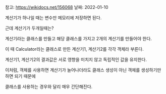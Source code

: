 참고: https://wikidocs.net/156068
날짜: 2022-01-10

계산기가 하나일 때는 변수만 메모리에 저장하면 된다.

근데 계산기가 두개일때는?

계산기라는 클래스를 만들고 해당 클래스를 가지고 2개의 계산기를 만들어야 한다.

이 때 Calculator라는 클래스로 만든 계산기1, 계산기2를 각각 객체라 부른다.

계산기1, 계산기2의 결과값은 서로 영향을 미치지 않고 독립적인 값을 유지한다.


이처럼, 객체를 사용하면 계산기가 늘어나더라도 클래스 생성이 아닌 객체를 생성하기만 하면 되기 때문에

클래스를 사용하는 경우와 달리 매우 간단해진다.